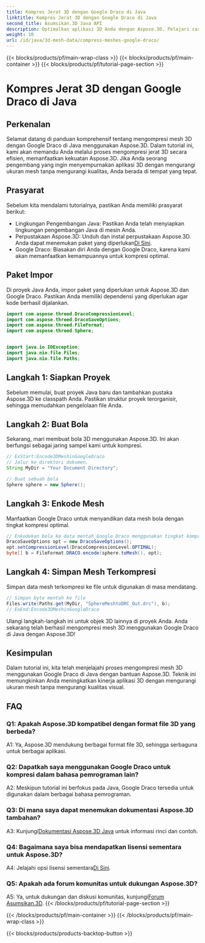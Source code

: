 ```yaml
---
title: Kompres Jerat 3D dengan Google Draco di Java
linktitle: Kompres Jerat 3D dengan Google Draco di Java
second_title: Asumsikan.3D Java API
description: Optimalkan aplikasi 3D Anda dengan Aspose.3D. Pelajari cara mengompres jerat menggunakan Google Draco di Java. Ikuti panduan langkah demi langkah kami untuk pengembangan 3D yang efisien.
weight: 10
url: /id/java/3d-mesh-data/compress-meshes-google-draco/
---
```


{{< blocks/products/pf/main-wrap-class >}}
{{< blocks/products/pf/main-container >}}
{{< blocks/products/pf/tutorial-page-section >}}

# Kompres Jerat 3D dengan Google Draco di Java

## Perkenalan

Selamat datang di panduan komprehensif tentang mengompresi mesh 3D dengan Google Draco di Java menggunakan Aspose.3D. Dalam tutorial ini, kami akan memandu Anda melalui proses mengompresi jerat 3D secara efisien, memanfaatkan kekuatan Aspose.3D. Jika Anda seorang pengembang yang ingin menyempurnakan aplikasi 3D dengan mengurangi ukuran mesh tanpa mengurangi kualitas, Anda berada di tempat yang tepat.

## Prasyarat

Sebelum kita mendalami tutorialnya, pastikan Anda memiliki prasyarat berikut:

- Lingkungan Pengembangan Java: Pastikan Anda telah menyiapkan lingkungan pengembangan Java di mesin Anda.
-  Perpustakaan Aspose.3D: Unduh dan instal perpustakaan Aspose.3D. Anda dapat menemukan paket yang diperlukan[Di Sini](https://releases.aspose.com/3d/java/).
- Google Draco: Biasakan diri Anda dengan Google Draco, karena kami akan memanfaatkan kemampuannya untuk kompresi optimal.

## Paket Impor

Di proyek Java Anda, impor paket yang diperlukan untuk Aspose.3D dan Google Draco. Pastikan Anda memiliki dependensi yang diperlukan agar kode berhasil dijalankan.

```java
import com.aspose.threed.DracoCompressionLevel;
import com.aspose.threed.DracoSaveOptions;
import com.aspose.threed.FileFormat;
import com.aspose.threed.Sphere;


import java.io.IOException;
import java.nio.file.Files;
import java.nio.file.Paths;
```

## Langkah 1: Siapkan Proyek

Sebelum memulai, buat proyek Java baru dan tambahkan pustaka Aspose.3D ke classpath Anda. Pastikan struktur proyek terorganisir, sehingga memudahkan pengelolaan file Anda.

## Langkah 2: Buat Bola

Sekarang, mari membuat bola 3D menggunakan Aspose.3D. Ini akan berfungsi sebagai jaring sampel kami untuk kompresi.

```java
// ExStart:Encode3DMeshinGoogleDraco
// Jalur ke direktori dokumen.
String MyDir = "Your Document Directory";

// Buat sebuah bola
Sphere sphere = new Sphere();
```

## Langkah 3: Enkode Mesh

Manfaatkan Google Draco untuk menyandikan data mesh bola dengan tingkat kompresi optimal.

```java
// Enkodekan bola ke data mentah Google Draco menggunakan tingkat kompresi optimal.
DracoSaveOptions opt = new DracoSaveOptions();
opt.setCompressionLevel(DracoCompressionLevel.OPTIMAL);
byte[] b = FileFormat.DRACO.encode(sphere.toMesh(), opt);
```

## Langkah 4: Simpan Mesh Terkompresi

Simpan data mesh terkompresi ke file untuk digunakan di masa mendatang.

```java
// Simpan byte mentah ke file
Files.write(Paths.get(MyDir, "SphereMeshtoDRC_Out.drc"), b);
// ExEnd:Encode3DMeshinGoogleDraco
```

Ulangi langkah-langkah ini untuk objek 3D lainnya di proyek Anda. Anda sekarang telah berhasil mengompresi mesh 3D menggunakan Google Draco di Java dengan Aspose.3D!

## Kesimpulan

Dalam tutorial ini, kita telah menjelajahi proses mengompresi mesh 3D menggunakan Google Draco di Java dengan bantuan Aspose.3D. Teknik ini memungkinkan Anda meningkatkan kinerja aplikasi 3D dengan mengurangi ukuran mesh tanpa mengurangi kualitas visual.

## FAQ

### Q1: Apakah Aspose.3D kompatibel dengan format file 3D yang berbeda?

A1: Ya, Aspose.3D mendukung berbagai format file 3D, sehingga serbaguna untuk berbagai aplikasi.

### Q2: Dapatkah saya menggunakan Google Draco untuk kompresi dalam bahasa pemrograman lain?

A2: Meskipun tutorial ini berfokus pada Java, Google Draco tersedia untuk digunakan dalam berbagai bahasa pemrograman.

### Q3: Di mana saya dapat menemukan dokumentasi Aspose.3D tambahan?

 A3: Kunjungi[Dokumentasi Aspose.3D Java](https://reference.aspose.com/3d/java/) untuk informasi rinci dan contoh.

### Q4: Bagaimana saya bisa mendapatkan lisensi sementara untuk Aspose.3D?

 A4: Jelajahi opsi lisensi sementara[Di Sini](https://purchase.aspose.com/temporary-license/).

### Q5: Apakah ada forum komunitas untuk dukungan Aspose.3D?

 A5: Ya, untuk dukungan dan diskusi komunitas, kunjungi[Forum Asumsikan.3D](https://forum.aspose.com/c/3d/18).
{{< /blocks/products/pf/tutorial-page-section >}}

{{< /blocks/products/pf/main-container >}}
{{< /blocks/products/pf/main-wrap-class >}}

{{< blocks/products/products-backtop-button >}}
